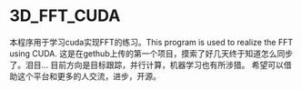 # 3D_FFT_CUDA
本程序用于学习cuda实现FFT的练习。This program is used to realize the FFT using CUDA.
这是在gethub上传的第一个项目，摸索了好几天终于知道怎么同步了。泪目...
目前方向是目标跟踪，并行计算，机器学习也有所涉猎。
希望可以借助这个平台和更多的人交流，进步，开源。
